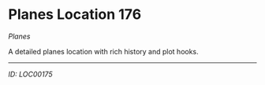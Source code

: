 # Planes Location 176

*Planes*

A detailed planes location with rich history and plot hooks.

---
*ID: LOC00175*